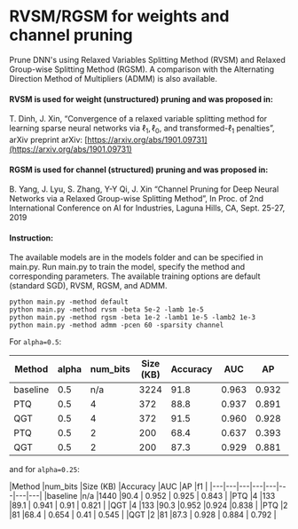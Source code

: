 
# RVSM/RGSM for weights and channel pruning
Prune DNN's using Relaxed Variables Splitting Method (RVSM) and Relaxed Group-wise Splitting Method (RGSM). A comparison with the Alternating Direction Method of Multipliers (ADMM) is also available.

#### RVSM is used for weight (unstructured) pruning and was proposed in:
T. Dinh, J. Xin, “Convergence of a relaxed variable splitting method for learning sparse neural networks via $\ell_1, \ell_0$, and transformed-$\ell_1$ penalties”, arXiv preprint arXiv: [https://arxiv.org/abs/1901.09731](https://arxiv.org/abs/1901.09731) 

#### RGSM is used for channel (structured) pruning and was proposed in:
B. Yang, J. Lyu, S. Zhang, Y-Y Qi, J. Xin “Channel Pruning for Deep Neural Networks via a Relaxed Group-wise Splitting Method”, In Proc. of 2nd International Conference on AI for Industries, Laguna Hills, CA, Sept. 25-27, 2019

#### Instruction:
The available models are in the models folder and can be specified in main.py. 
Run main.py to train the model, specify the method and corresponding parameters. The available training options are default (standard SGD), RVSM, RGSM, and ADMM.
```
python main.py -method default
python main.py -method rvsm -beta 5e-2 -lamb 1e-5
python main.py -method rgsm -beta 1e-2 -lamb1 1e-5 -lamb2 1e-3
python main.py -method admm -pcen 60 -sparsity channel
```

For `alpha=0.5`:

|Method   |alpha   |num_bits   |Size (KB)   |Accuracy   |AUC   |AP   |f1   |
|---|---|---|---|---|---|---|---|
|baseline   |0.5   |n/a   |3224   |91.8   | 0.963 | 0.932 |    0.867 |
|PTQ   |0.5   |4   |372   |88.8   | 0.937 | 0.891 |    0.819 |
|QGT   |0.5   |4   |372   |91.5   | 0.960 | 0.928 |    0.864 |
|PTQ   |0.5   |2   |200   |68.4   | 0.637 | 0.393 |    0.552 |
|QGT   |0.5   |2   |200   |87.3   | 0.929 | 0.881 |    0.792 |


and for `alpha=0.25`:


|Method |num_bits   |Size (KB)   |Accuracy   |AUC   |AP   |f1   |
|---|---|---|---|---|---|---|---|
|baseline   |n/a   |1440   |90.4   | 0.952 | 0.925 |    0.843 |
|PTQ   |4   |133   |89.1   | 0.941 | 0.91  |    0.821 |
|QGT   |4   |133   |90.3   |0.952   |0.924   |0.838   |
|PTQ   |2   |81   |68.4   | 0.654 | 0.41  |    0.545 |
|QGT   |2   |81   |87.3   | 0.928 | 0.884 |    0.792 |
